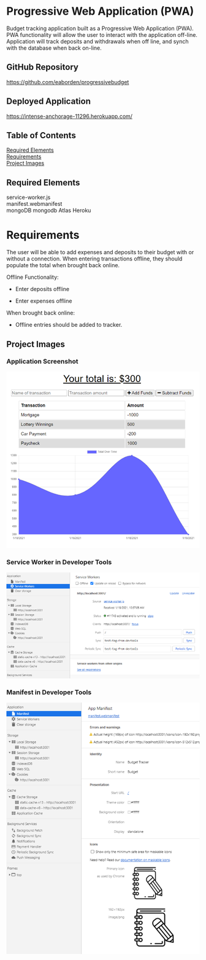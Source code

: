 # Progressive Web Application (PWA)

Budget tracking application built as a Progressive Web Application (PWA).  PWA functionality will allow the user to interact with the application off-line.  Application will track deposits and withdrawals when off line, and synch with the database when back on-line. 

## GitHub Repository

https://github.com/eaborden/progressivebudget

## Deployed Application

https://intense-anchorage-11296.herokuapp.com/

## Table of Contents
[Required Elements](#required-elements) \
[Requirements](#requirements) \
[Project Images](#project-images)

## Required Elements
service-worker.js\
manifest.webmanifest\
mongoDB
mongodb Atlas
Heroku

# Requirements

The user will be able to add expenses and deposits to their budget with or without a connection. When entering transactions offline, they should populate the total when brought back online.

Offline Functionality:

  * Enter deposits offline

  * Enter expenses offline

When brought back online:

  * Offline entries should be added to tracker.

## Project Images

###  Application Screenshot

![application](https://github.com/eaborden/progressivebudget/blob/master/public/images/application.PNG?raw=true)

### Service Worker in Developer Tools

![SW](https://github.com/eaborden/progressivebudget/blob/master/public/images/SW.PNG?raw=true)

### Manifest in Developer Tools

![SW](https://github.com/eaborden/progressivebudget/blob/master/public/images/manifest.PNG?raw=true)

